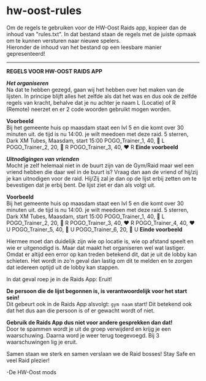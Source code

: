 # hw-oost-rules

Om de regels te gebruiken voor de HW-Oost Raids app, kopieer dan de inhoud van "rules.txt". In dat bestand staan de regels met de juiste opmaak om te kunnen versturen naar nieuwe spelers.  
Hieronder de inhoud van het bestand op een leesbare manier gepresenteerd!  

---
**REGELS VOOR HW-OOST RAIDS APP**

***Het organiseren***  
Na dat te hebben gezegd, gaan wij het hebben over het maken van de lijsten.
In principe blijft alles het zelfde als dat het was en dus ook de zelfde regels van kracht, behalve dat je nu achter je naam L (Locatie) of R (Remote) neerzet en er 2 code woorden gebruikt mogen worden.

**Voorbeeld**  
Bij het gemeente huis op maasdam staat een lvl 5 en die komt over 30 minuten uit. de tijd is nu 14:00. je wilt meedoen met deze raid.
5 sterren, Dark XM Tubes, Maasdam, start 15:00
POGO_Trainer_1, 40, 💛 L
POGO_Trainer_2, 20, 💙 R
POGO_Trainer_3, 40, ❤️ R
**Einde voorbeeld**  

***Uitnodigingen van vrienden***  
Mocht je zelf helemaal niet in de buurt zijn van de Gym/Raid maar wel een vriend hebben die daar wel in de buurt is?
Vraag dan aan de vriend of hij/zij je kan uitnodigen voor de raid. Hij/Zij zal je dan op de lijst erbij zetten om te bevestigen dat je erbij bent.
De lijst ziet er dan als volgt uit.

**Voorbeeld**  
Bij het gemeente huis op maasdam staat een lvl 5 en die komt over 30 minuten uit. de tijd is nu 14:00. je wilt meedoen met deze raid.
5 sterren, Dark XM Tubes, Maasdam, start 15:00
POGO_Trainer_1, 40, 💛 L
POGO_Trainer_2, 20, 💙 R
POGO_Trainer_3, 40, ❤️ R
POGO_Trainer_4, 40, ❤️ U
POGO_Trainer_5, 40, 💛 U
POGO_Trainer_6, 20, 💙 U
**Einde voorbeeld**  

Hiermee moet dan duidelijk zijn wie op locatie is, wie op afstand speelt en wie er uitgenodigd is.
Maar dat maakt het organiseren wel wat lastiger. Omdat er altijd een error op kan treden betekend dit, dat je uit de lobby kan schieten. Het wordt in zo'n geval dan lastig om dit te melden en te zorgen dat iedereen optijd uit de lobby kan stappen. 

In dat geval roep je in de Raids App: Eruit!

**De persoon die de lijst begonnen is, is verantwoordelijk voor het start sein!**  
Dit gebeurt ook in de Raids App alsvolgt: ```gym naam``` start!
Dit betekend ook dat het dus aan die persoon is of er gewacht wordt of niet.

**Gebruik de Raids App dus niet voor andere gesprekken dan dat!**  
Door te spammen wordt je uit de groep verwijderd en krijg je een waarschuwing. Daarna word je weer terug toegevoegd.
Bij 3 waarschuwingen lig je eruit.

Samen staan we sterk en samen verslaan we de Raid bosses!
Stay Safe en veel Raid plezier!

-De HW-Oost mods